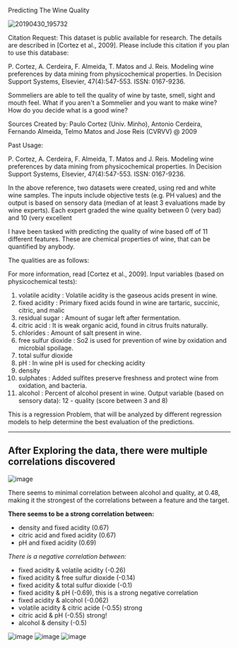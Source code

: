 Predicting The Wine Quality

![20190430_195732](https://user-images.githubusercontent.com/94997866/155644786-516ce884-cf78-40e0-821d-7aa363d7350e.jpg)

Citation Request:
This dataset is public available for research. The details are described in [Cortez et al., 2009].
Please include this citation if you plan to use this database:

P. Cortez, A. Cerdeira, F. Almeida, T. Matos and J. Reis.
Modeling wine preferences by data mining from physicochemical properties.
In Decision Support Systems, Elsevier, 47(4):547-553. ISSN: 0167-9236.

Sommeliers are able to tell the quality of wine by taste, smell, sight and mouth feel. What if you aren't a Sommelier and you want to make wine? How do you decide what is a good wine?

Sources
Created by: Paulo Cortez (Univ. Minho), Antonio Cerdeira, Fernando Almeida, Telmo Matos and Jose Reis (CVRVV) @ 2009

Past Usage:

P. Cortez, A. Cerdeira, F. Almeida, T. Matos and J. Reis.
Modeling wine preferences by data mining from physicochemical properties.
In Decision Support Systems, Elsevier, 47(4):547-553. ISSN: 0167-9236.

In the above reference, two datasets were created, using red and white wine samples.
The inputs include objective tests (e.g. PH values) and the output is based on sensory data
(median of at least 3 evaluations made by wine experts). Each expert graded the wine quality
between 0 (very bad) and 10 (very excellent

I have been tasked with predicting the quality of wine based off of 11 different features. These are chemical properties of wine, that can be quantified by anybody.

The qualities are as follows:

For more information, read [Cortez et al., 2009].
Input variables (based on physicochemical tests):
1. volatile acidity :   Volatile acidity is the gaseous acids present in wine.
2. fixed acidity :   Primary fixed acids found in wine are tartaric, succinic, citric, and malic
3. residual sugar :   Amount of sugar left after fermentation.
4. citric acid :    It is weak organic acid, found in citrus fruits naturally.
5. chlorides :   Amount of salt present in wine.
6. free sulfur dioxide :   So2 is used for prevention of wine by oxidation and microbial spoilage.
7. total sulfur dioxide 
8. pH :   In wine pH is used for checking acidity
9. density 
10. sulphates :    Added sulfites preserve freshness and protect wine from oxidation, and bacteria.
11. alcohol :   Percent of alcohol present in wine.
Output variable (based on sensory data):
12 - quality (score between 3 and 8)


This is a regression Problem, that will be analyzed by different regression models to help determine the best evaluation of the predictions.

---------------------------------------------------------------------
After Exploring the data, there were multiple correlations discovered
---------------------------------------------------------------------

![image](https://user-images.githubusercontent.com/94997866/155646645-619916d8-0145-42c1-97c6-787cd936a260.png)


There seems to minimal correlation between alcohol and quality, at 0.48, making it the strongest of the correlations between a feature and the target.

**There seems to be a strong correlation between:**

- density and fixed acidity (0.67)
- citric acid and fixed acidity (0.67)
- pH and fixed acidity (0.69)

*There is a negative correlation between:*

- fixed acidity & volatile acidity (-0.26)
- fixed acidity & free sulfur dioxide (-0.14)
- fixed acidity & total sulfur dioxide (-0.1)
- fixed acidity & pH (-0.69), this is a strong negative correlation
- fixed acidity & alcohol (-0.062)
- volatile acidity & citric acide (-0.55) strong
- citric acid & pH (-0.55) strong!
- alcohol & density (-0.5)

![image](https://user-images.githubusercontent.com/94997866/155646868-05c1c4dd-f9a3-4465-8a85-0f4909b4879c.png)
![image](https://user-images.githubusercontent.com/94997866/155646907-a0e84c2a-2f36-4660-b064-110266592b4f.png)
![image](https://user-images.githubusercontent.com/94997866/155646922-b79a3483-aef7-4958-990c-102410e45ccf.png)

